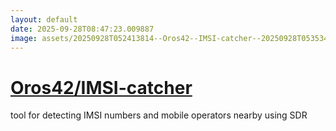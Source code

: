 ```yaml
---
layout: default
date: 2025-09-28T08:47:23.009887
image: assets/20250928T052413814--Oros42--IMSI-catcher--20250928T053534121--cropped.png
---
```


# [Oros42/IMSI-catcher](https://github.com/Oros42/IMSI-catcher)

tool for detecting IMSI numbers and mobile operators nearby using SDR
